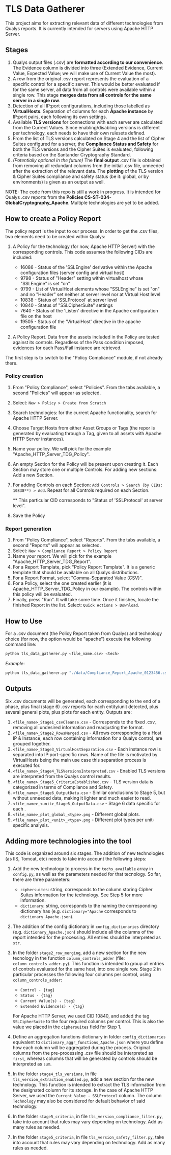 # TLS Data Gatherer

This project aims for extracting relevant data of different technologies from Qualys reports. It is currently intended for servers using Apache HTTP Server.

## Stages

1) Qualys output files (.csv) are **formatted according to our convenience**. The Evidence column is divided into three (Extended Evidence, Current Value, Expected Value; we will make use of Current Value the most).
2) A row from the original .csv report represents the evaluation of a specific control for a specific server. This would be better evaluated if for the same server, all data from all controls were available within a single row. This stage **merges data from all controls for the same server in a single row**.
3) Detection of all IP:port configurations, including those labelled as **VirtualHosts**. Separation of columns for each **Apache instance** by IP:port pairs, each following its own settings.
4) Available **TLS versions** for connections with each server are calculated from the Current Values. Since enabling/disabling versions is different per technology, each needs to have their own rulesets defined.
5) From the list of TLS versions calculated on Stage 4 and the list of Cipher Suites configured for a server, the **Compliance Status and Safety** for both the TLS versions and the Cipher Suites is evaluated, following criteria based on the Santander Cryptography Standard.
6) *(Potentially optional in the future)* The **final output** .csv file is obtained from removing all redundant columns from the initial .csv file, unneeded after the extraction of the relevant data. The **plotting** of the TLS version & Cipher Suites compliance and safety status (be it: global, or by environments) is given as an output as well.

NOTE: The code from this repo is still a work in progress. It is intended for Qualys .csv reports from the **Policies CS-ST-034-GlobalCryptography_Apache**. Multiple technologies are yet to be added.

## How to create a Policy Report

The policy report is the input to our process. In order to get the .csv files, two elements need to be created within Qualys:

1. A Policy for the technology (for now, Apache HTTP Server) with the corresponding controls. This code assumes the following CIDs are included:

    * 16086 - Status of the 'SSLEngine' derivative within the Apache configuration files (server config and virtual host)
    * 9798 - Status of "Header" setting within virtualhost whose "SSLEngine" is set "on"
    * 9799 - List of VirtualHost elements whose "SSLEngine" is set "on" and no "Header" set neither at server level nor at Virtual Host level
    * 10838 - Status of 'SSLProtocol' at server level
    * 10840 - Status of "SSLCipherSuite" settings
    * 7640 - Status of the 'Listen' directive in the Apache configuration file on the host
    * 19505 - Status of the 'VirtualHost' directive in the apache configuration file

2. A Policy Report. Data from the assets included in the Policy are tested against its controls. Regardless of the Pass condition imposed, evidences for each Pass/Fail instance are retrieved.

The first step is to switch to the "Policy Compliance" module, if not already there.

### Policy creation

1. From "Policy Compliance", select "Policies". From the tabs available, a second "Policies" will appear as selected.
2. Select: `New > Policy > Create from Scratch`
3. Search technologies: for the current Apache functionality, search for Apache HTTP Server.
4. Choose Target Hosts from either Asset Groups or Tags (the repor is generated by evaluating through a Tag, given to all assets with Apache HTTP Server instances).
5. Name your policy. We will pick for the example "Apache_HTTP_Server_TDG_Policy".
6. An empty Section for the Policy will be present upon creating it. Each Section may store one or multiple Controls. For adding new sections: Add a new Section.
7. For adding Controls on each Section: `Add Controls > Search (by CIDs: 10838**) > Add`. Repeat for all Controls required on each Section.
    
    ** This particular CID corresponds to "Status of 'SSLProtocol' at server level".
8. Save the Policy

### Report generation

1. From "Policy Compliance", select "Reports". From the tabs available, a second "Reports" will appear as selected.
2. Select: `New > Compliance Report > Policy Report`
3. Name your report. We will pick for the example "Apache_HTTP_Server_TDG_Report".
4. For a Report Template, pick "Policy Report Template". It is a generic template that should be available on all Qualys distributions.
5. For a Report Format, select "Comma-Separated Value (CSV)".
6. For a Policy, select the one created earlier (it is Apache_HTTP_Server_TDG_Policy in our example). The controls within this policy will be evaluated.
7. Finally, press "Run". It will take some time. Once it finishes, locate the finished Report in the list. Select: `Quick Actions > Download`.

## How to Use

For a .csv document (the Policy Report taken from Qualys) and technology choice (for now, the option would be "apache") execute the following command line:

```bash
python tls_data_gatherer.py <file_name.csv> <tech>
```

*Example*:
```bash
python tls_data_gatherer.py "./data/Compliance_Report_Apache_0123456.csv" "apache"
```

## Outputs

Six .csv documents will be generated, each corresponding to the end of a phase, plus final (stage 6) .csv reports for each entity/unit detected, plus several general plots, plus plots for each entity. Outputs are:

1) `<file_name>_Stage1_csvCleanse.csv` - Corresponds to the fixed .csv, removing all undesired information and readjusting the format.
2) `<file_name>_Stage2_RowsMerged.csv` - All rows corresponding to a Host IP & Instance, each row containing information for a Qualys control, are grouped together.
3) `<file_name>_Stage3_VirtualHostSeparation.csv` - Each instance row is separated into IP:port-specific rows. Name of the file is motivated by VirtualHosts being the main use case this separation process is executed for.
4) `<file_name>_Stage4_TLSVersionsInterpreted.csv` - Enabled TLS versions are interpreted from the Qualys control results.
5) `<file_name>_Stage5_CriteriaEstablished.csv` - TLS version data is categorized in terms of Compliance and Safety.
6) `<file_name>_Stage6_OutputData.csv` - Similar conclusions to Stage 5, but without unneeded data, making it lighter and much easier to read.
7) `<file_name>_<unit>_Stage6_OutputData.csv` - Stage 6 data specific for each <unit>.
8) `<file_name>_plot_global_<type>.png` - Different global plots.
9) `<file_name>_plot_<unit>_<type>.png` - Different plot types per unit-specific analysis.

## Adding more technologies into the tool

This code is organized around six stages. The addition of new technologies (as IIS, Tomcat, etc) needs to take into account the following steps:

1. Add the new technology to process in the `techs_available` array in `config.py`, as well as the parameters needed for that tecnology. So far, there are three parameters:
    * `ciphersuites`: string, corresponds to the column storing Cipher Suites information for the technology. See Step 5 for more information.
    * `dictionary`: string, corresponds to the naming the corresponding dictionary has (e.g. `dictionary="Apache` corresponds to `dictionary_Apache.json`).
2. The addition of the config dictionary in `config_dictionaries` directory (e.g. `dictionary_Apache.json`) should include all the columns of the report intended for the processing. All entries should be interpreted as `str`.
3. In the folder `stage2_row_merging`, add a new section for the new tecnology in the function `column_controls_adder` (file: `column_controls_adder.py`). This function is intended to group all entries of controls evaluated for the same host, into one single row. Stage 2 in particular processes the following four columns per control, using `column_controls_adder`:
    * `Control - {tag}` 
    * `Status - {tag}`
    * `Current Value(s) - {tag}`
    * `Extended Evidence(s) - {tag}`

    For Apache HTTP Server, we used CID 10840, and added the tag `SSLCipherSuite` to the four required columns per control. This is also the value we placed in the `ciphersuites` field for Step 1.
4. Define an aggregation functions dictionary in folder `config_dictionaries` equivalent to `dictionary_aggr_functions_Apache.json` where you define how each column will be aggregated during the process. Original columns from the pre-processing .csv file should be interpreted as `first`, whereas columns that will be generated by controls should be interpreted as `sum`.
5. In the folder `stage4_tls_versions`, in file `tls_version_extraction_enabled.py`, add a new section for the new technology. This function is intended to extract the TLS information from the designated column for its storage. In the case of Apache HTTP Server, we used the `Current Value - SSLProtocol` column. The column
`Technology` may also be considered for default behavior of said technology.
6. In the folder `stage5_criteria`, in file `tls_version_compliance_filter.py`, take into account that rules may vary depending on technology. Add as many rules as needed.
7. In the folder `stage5_criteria`, in file `tls_version_safety_filter.py`, take into account that rules may vary depending on technology. Add as many rules as needed.
